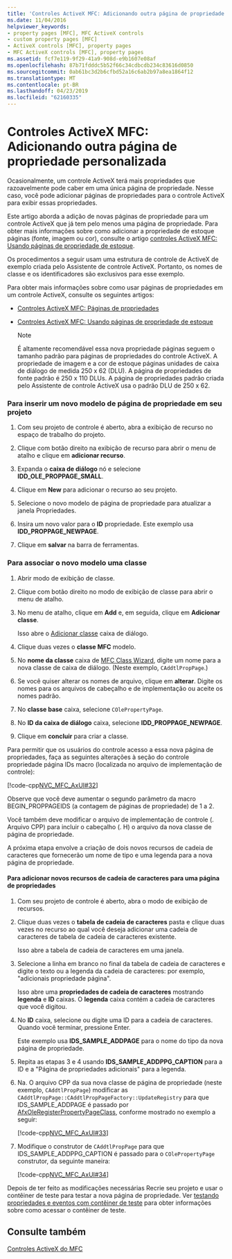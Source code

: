 ```yaml
---
title: 'Controles ActiveX MFC: Adicionando outra página de propriedade personalizada'
ms.date: 11/04/2016
helpviewer_keywords:
- property pages [MFC], MFC ActiveX controls
- custom property pages [MFC]
- ActiveX controls [MFC], property pages
- MFC ActiveX controls [MFC], property pages
ms.assetid: fcf7e119-9f29-41a9-908d-e9b1607e08af
ms.openlocfilehash: 87b71fdddc5b52f66c34cdbcdb234c83616d0850
ms.sourcegitcommit: 0ab61bc3d2b6cfbd52a16c6ab2b97a8ea1864f12
ms.translationtype: MT
ms.contentlocale: pt-BR
ms.lasthandoff: 04/23/2019
ms.locfileid: "62160335"
---
```

# <a name="mfc-activex-controls-adding-another-custom-property-page"></a>Controles ActiveX MFC: Adicionando outra página de propriedade personalizada

Ocasionalmente, um controle ActiveX terá mais propriedades que razoavelmente pode caber em uma única página de propriedade. Nesse caso, você pode adicionar páginas de propriedades para o controle ActiveX para exibir essas propriedades.

Este artigo aborda a adição de novas páginas de propriedade para um controle ActiveX que já tem pelo menos uma página de propriedade. Para obter mais informações sobre como adicionar a propriedade de estoque páginas (fonte, imagem ou cor), consulte o artigo [controles ActiveX MFC: Usando páginas de propriedade de estoque](../mfc/mfc-activex-controls-using-stock-property-pages.md).

Os procedimentos a seguir usam uma estrutura de controle de ActiveX de exemplo criada pelo Assistente de controle ActiveX. Portanto, os nomes de classe e os identificadores são exclusivos para esse exemplo.

Para obter mais informações sobre como usar páginas de propriedades em um controle ActiveX, consulte os seguintes artigos:

- [Controles ActiveX MFC: Páginas de propriedades](../mfc/mfc-activex-controls-property-pages.md)

- [Controles ActiveX MFC: Usando páginas de propriedade de estoque](../mfc/mfc-activex-controls-using-stock-property-pages.md)

    > [!NOTE]
    >  É altamente recomendável essa nova propriedade páginas seguem o tamanho padrão para páginas de propriedades do controle ActiveX. A propriedade de imagem e a cor de estoque páginas unidades de caixa de diálogo de medida 250 x 62 (DLU). A página de propriedades de fonte padrão é 250 x 110 DLUs. A página de propriedades padrão criada pelo Assistente de controle ActiveX usa o padrão DLU de 250 x 62.

### <a name="to-insert-a-new-property-page-template-into-your-project"></a>Para inserir um novo modelo de página de propriedade em seu projeto

1. Com seu projeto de controle é aberto, abra a exibição de recurso no espaço de trabalho do projeto.

1. Clique com botão direito na exibição de recurso para abrir o menu de atalho e clique em **adicionar recurso**.

1. Expanda o **caixa de diálogo** nó e selecione **IDD_OLE_PROPPAGE_SMALL**.

1. Clique em **New** para adicionar o recurso ao seu projeto.

1. Selecione o novo modelo de página de propriedade para atualizar a janela Propriedades.

1. Insira um novo valor para o **ID** propriedade. Este exemplo usa **IDD_PROPPAGE_NEWPAGE**.

1. Clique em **salvar** na barra de ferramentas.

### <a name="to-associate-the-new-template-with-a-class"></a>Para associar o novo modelo uma classe

1. Abrir modo de exibição de classe.

1. Clique com botão direito no modo de exibição de classe para abrir o menu de atalho.

1. No menu de atalho, clique em **Add** e, em seguida, clique em **Adicionar classe**.

   Isso abre o [Adicionar classe](../ide/add-class-dialog-box.md) caixa de diálogo.

1. Clique duas vezes o **classe MFC** modelo.

1. No **nome da classe** caixa de [MFC Class Wizard](../mfc/reference/mfc-add-class-wizard.md), digite um nome para a nova classe de caixa de diálogo. (Neste exemplo, `CAddtlPropPage`.)

1. Se você quiser alterar os nomes de arquivo, clique em **alterar**. Digite os nomes para os arquivos de cabeçalho e de implementação ou aceite os nomes padrão.

1. No **classe base** caixa, selecione `COlePropertyPage`.

1. No **ID da caixa de diálogo** caixa, selecione **IDD_PROPPAGE_NEWPAGE**.

9. Clique em **concluir** para criar a classe.

Para permitir que os usuários do controle acesso a essa nova página de propriedades, faça as seguintes alterações à seção do controle propriedade página IDs macro (localizada no arquivo de implementação de controle):

[!code-cpp[NVC_MFC_AxUI#32](../mfc/codesnippet/cpp/mfc-activex-controls-adding-another-custom-property-page_1.cpp)]

Observe que você deve aumentar o segundo parâmetro da macro BEGIN_PROPPAGEIDS (a contagem de páginas de propriedade) de 1 a 2.

Você também deve modificar o arquivo de implementação de controle (. Arquivo CPP) para incluir o cabeçalho (. H) o arquivo da nova classe de página de propriedade.

A próxima etapa envolve a criação de dois novos recursos de cadeia de caracteres que fornecerão um nome de tipo e uma legenda para a nova página de propriedade.

#### <a name="to-add-new-string-resources-to-a-property-page"></a>Para adicionar novos recursos de cadeia de caracteres para uma página de propriedades

1. Com seu projeto de controle é aberto, abra o modo de exibição de recursos.

1. Clique duas vezes o **tabela de cadeia de caracteres** pasta e clique duas vezes no recurso ao qual você deseja adicionar uma cadeia de caracteres de tabela de cadeia de caracteres existente.

   Isso abre a tabela de cadeia de caracteres em uma janela.

1. Selecione a linha em branco no final da tabela de cadeia de caracteres e digite o texto ou a legenda da cadeia de caracteres: por exemplo, "adicionais propriedade página".

   Isso abre uma **propriedades de cadeia de caracteres** mostrando **legenda** e **ID** caixas. O **legenda** caixa contém a cadeia de caracteres que você digitou.

1. No **ID** caixa, selecione ou digite uma ID para a cadeia de caracteres. Quando você terminar, pressione Enter.

   Este exemplo usa **IDS_SAMPLE_ADDPAGE** para o nome do tipo da nova página de propriedade.

1. Repita as etapas 3 e 4 usando **IDS_SAMPLE_ADDPPG_CAPTION** para a ID e a "Página de propriedades adicionais" para a legenda.

1. Na. O arquivo CPP da sua nova classe de página de propriedade (neste exemplo, `CAddtlPropPage`) modificar as `CAddtlPropPage::CAddtlPropPageFactory::UpdateRegistry` para que IDS_SAMPLE_ADDPAGE é passado por [AfxOleRegisterPropertyPageClass](../mfc/reference/registering-ole-controls.md#afxoleregisterpropertypageclass), conforme mostrado no exemplo a seguir:

   [!code-cpp[NVC_MFC_AxUI#33](../mfc/codesnippet/cpp/mfc-activex-controls-adding-another-custom-property-page_2.cpp)]

1. Modifique o construtor de `CAddtlPropPage` para que IDS_SAMPLE_ADDPPG_CAPTION é passado para o `COlePropertyPage` construtor, da seguinte maneira:

   [!code-cpp[NVC_MFC_AxUI#34](../mfc/codesnippet/cpp/mfc-activex-controls-adding-another-custom-property-page_3.cpp)]

Depois de ter feito as modificações necessárias Recrie seu projeto e usar o contêiner de teste para testar a nova página de propriedade. Ver [testando propriedades e eventos com contêiner de teste](../mfc/testing-properties-and-events-with-test-container.md) para obter informações sobre como acessar o contêiner de teste.

## <a name="see-also"></a>Consulte também

[Controles ActiveX do MFC](../mfc/mfc-activex-controls.md)
